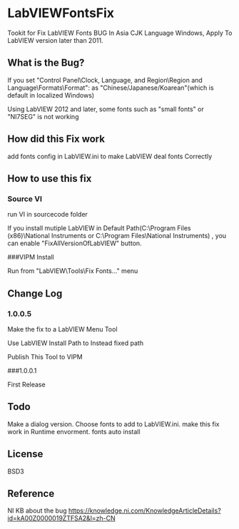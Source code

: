 # LabVIEWFontsFix
Tookit for Fix LabVIEW Fonts BUG In Asia CJK Language Windows, Apply To LabVIEW version later than 2011.

## What is the Bug?
If you set "Control Panel\Clock, Language, and Region\Region and Language\Formats\Format": as "Chinese/Japanese/Koarean"(which is default in localized Windows)

Using LabVIEW 2012 and later, some fonts such as "small fonts" or "NI7SEG" is not working

## How did this Fix work
add fonts config in LabVIEW.ini to make LabVIEW deal fonts Correctly 

## How to use this fix
### Source VI
run VI in sourcecode folder

If you install mutiple LabVIEW in Default Path(C:\Program Files (x86)\National Instruments or C:\Program Files\National Instruments) , you can enable "FixAllVersionOfLabVIEW" button.

###VIPM Install

Run from "LabVIEW\Tools\Fix Fonts..." menu

## Change Log
### 1.0.0.5

Make the fix to a LabVIEW Menu Tool

Use LabVIEW Install Path to Instead fixed path

Publish This Tool to VIPM

###1.0.0.1

First Release


## Todo
Make a dialog version.
Choose fonts to add to LabVIEW.ini.
make this fix work in Runtime envorment.
fonts auto install
## License
BSD3

## Reference
NI KB about the bug
https://knowledge.ni.com/KnowledgeArticleDetails?id=kA00Z0000019ZTFSA2&l=zh-CN
